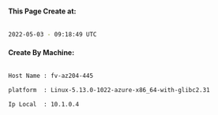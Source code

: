 
   
#### This Page Create at:

```bash

2022-05-03 - 09:18:49 UTC

```

#### Create By Machine:

```bash

Host Name : fv-az204-445

platform  : Linux-5.13.0-1022-azure-x86_64-with-glibc2.31

Ip Local  : 10.1.0.4

```

